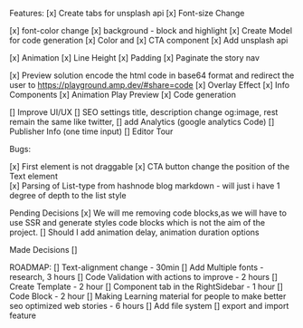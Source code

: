 Features:
[x] Create tabs for unsplash api
[x] Font-size Change 

[x] font-color change
[x] background - block and highlight
[x] Create Model for code generation
[x] Color and 
[x] CTA component
[x] Add unsplash api

[x] Animation 
[x] Line Height
[x] Padding 
[x] Paginate the story nav

[x] Preview solution encode the html code in base64 format and redirect the user to https://playground.amp.dev/#share=code
[x] Overlay Effect
[x] Info Components 
[x] Animation Play Preview
[x] Code generation

[] Improve UI/UX
[] SEO settings title, description change og:image, rest remain the same like twitter, 
[] add Analytics (google analytics Code)
[] Publisher Info (one time input)
[] Editor Tour

Bugs: 

[x] First element is not draggable 
[x] CTA button change the position of the Text element  
[x] Parsing of List-type from hashnode blog markdown - will just i have 1 degree of depth to the list style

Pending Decisions
[x] We will me removing code blocks,as we will have to use SSR and generate styles code blocks which is not the aim of the project.
[] Should I add animation delay, animation duration options

Made Decisions
[] 

ROADMAP: 
[] Text-alignment change - 30min
[] Add Multiple fonts - research, 3 hours
[] Code Validation with actions to improve - 2 hours
[] Create Template - 2 hour
[] Component tab in the RightSidebar - 1 hour
[] Code Block - 2 hour
[] Making Learning material for people to make better seo optimized web stories - 6 hours
[] Add file system
[] export and import feature


